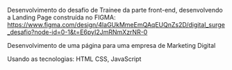 Desenvolvimento do desafio de Trainee da parte front-end, desenvolvendo a Landing Page construída no FIGMA: https://www.figma.com/design/4laGUkMmeEmQAqEUQnZs2D/digital_surge_desafio?node-id=0-1&t=E6pyI2JmRNmXzrNR-0

Desenvolvimento de uma página para uma empresa de Marketing Digital

Usando as tecnologias: HTML CSS, JavaScript

